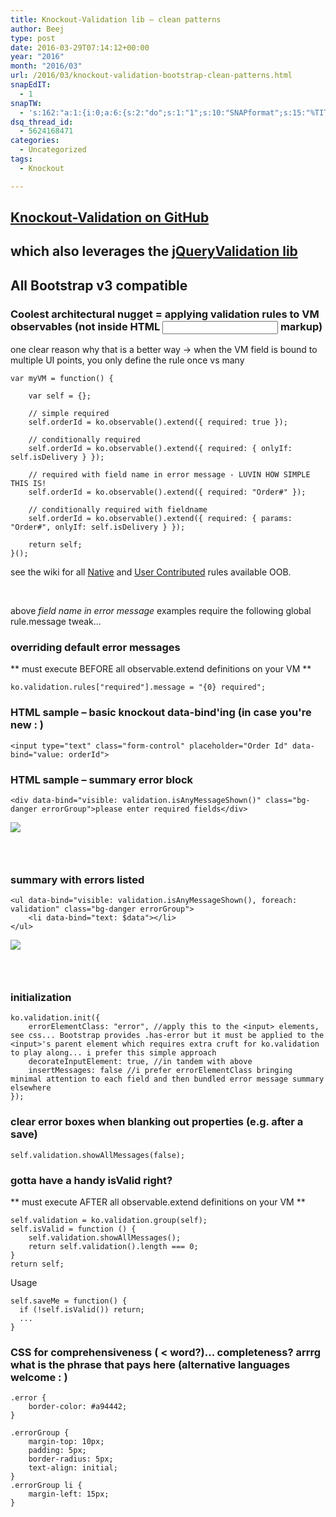 ```yaml
---
title: Knockout-Validation lib – clean patterns
author: Beej
type: post
date: 2016-03-29T07:14:12+00:00
year: "2016"
month: "2016/03"
url: /2016/03/knockout-validation-bootstrap-clean-patterns.html
snapEdIT:
  - 1
snapTW:
  - 's:162:"a:1:{i:0;a:6:{s:2:"do";s:1:"1";s:10:"SNAPformat";s:15:"%TITLE% - %URL%";s:8:"attchImg";s:1:"1";s:9:"isAutoImg";s:1:"A";s:8:"imgToUse";s:0:"";s:4:"doTW";s:1:"1";}}";'
dsq_thread_id:
  - 5624168471
categories:
  - Uncategorized
tags:
  - Knockout

---
```

## [Knockout-Validation on GitHub][1]

## which also leverages the [jQueryValidation lib][2]

## All Bootstrap v3 compatible

### Coolest architectural nugget = applying validation rules to VM observables (not inside HTML <input> markup)

one clear reason why that is a better way -> when the VM field is bound to multiple UI points, you only define the rule once vs many

    var myVM = function() {
    
        var self = {};
    
        // simple required
        self.orderId = ko.observable().extend({ required: true });
    
        // conditionally required
        self.orderId = ko.observable().extend({ required: { onlyIf: self.isDelivery } });
    
        // required with field name in error message - LUVIN HOW SIMPLE THIS IS!
        self.orderId = ko.observable().extend({ required: "Order#" });
    
        // conditionally required with fieldname
        self.orderId = ko.observable().extend({ required: { params: "Order#", onlyIf: self.isDelivery } });
    
        return self;
    }();
    

see the wiki for all [Native][3] and [User Contributed][4] rules available OOB.
  
&nbsp;
  
above _field name in error message_ examples require the following global rule.message tweak...

### overriding default error messages

\*\* must execute BEFORE all observable.extend definitions on your VM \*\*

    ko.validation.rules["required"].message = "{0} required";
    

### HTML sample &#8211; basic knockout data-bind'ing (in case you're new : )

    <input type="text" class="form-control" placeholder="Order Id" data-bind="value: orderId">
    

### HTML sample &#8211; summary error block

    <div data-bind="visible: validation.isAnyMessageShown()" class="bg-danger errorGroup">please enter required fields</div>
    

![][5]

### &nbsp;

### summary with errors listed

    <ul data-bind="visible: validation.isAnyMessageShown(), foreach: validation" class="bg-danger errorGroup">
        <li data-bind="text: $data"></li>
    </ul>
    

![][6]

### &nbsp;

### initialization

    ko.validation.init({
        errorElementClass: "error", //apply this to the <input> elements, see css... Bootstrap provides .has-error but it must be applied to the <input>'s parent element which requires extra cruft for ko.validation to play along... i prefer this simple approach
        decorateInputElement: true, //in tandem with above
        insertMessages: false //i prefer errorElementClass bringing minimal attention to each field and then bundled error message summary elsewhere
    });
    

### clear error boxes when blanking out properties (e.g. after a save)

    self.validation.showAllMessages(false);
    

### gotta have a handy isValid right?

\*\* must execute AFTER all observable.extend definitions on your VM \*\*

    self.validation = ko.validation.group(self);
    self.isValid = function () {
        self.validation.showAllMessages();
        return self.validation().length === 0;
    }
    return self;
    

Usage

    self.saveMe = function() {
      if (!self.isValid()) return;
      ...
    }
    

### CSS for comprehensiveness ( < word?)... completeness? arrrg what is the phrase that pays here (alternative languages welcome : )

    .error {
        border-color: #a94442;
    }
    
    .errorGroup {
        margin-top: 10px;
        padding: 5px;
        border-radius: 5px;
        text-align: initial;
    }
    .errorGroup li {
        margin-left: 15px;
    }

 [1]: //github.com/Knockout-Contrib/Knockout-Validation
 [2]: //jqueryvalidation.org
 [3]: //github.com/Knockout-Contrib/Knockout-Validation/wiki/Native-Rules
 [4]: //github.com/Knockout-Contrib/Knockout-Validation/wiki/User-Contributed-Rules
 [5]: //2.bp.blogspot.com/-yKkGXImQPUc/VvopVrs80SI/AAAAAAAATAY/oeGM74Jb5usr163bDvso660ho-dV9lIKQ/s1600/Snap2.png
 [6]: //4.bp.blogspot.com/-nck4OshdQSQ/VvrGmZi7L5I/AAAAAAAATAs/63JSYNDeyYMvqzqhSJTHfhCw22hXpfoiQ/s1600/Snap3.png